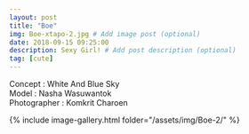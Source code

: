 ```yaml
---
layout: post
title: "Boe"
img: Boe-xtapo-2.jpg # Add image post (optional)
date: 2018-09-15 09:25:00
description: Sexy Girl! # Add post description (optional)
tag: [cute]
---
```

Concept : White And Blue Sky  
Model : Nasha Wasuwantok  
Photographer : Komkrit Charoen      


{% include image-gallery.html folder="/assets/img/Boe-2/" %}
